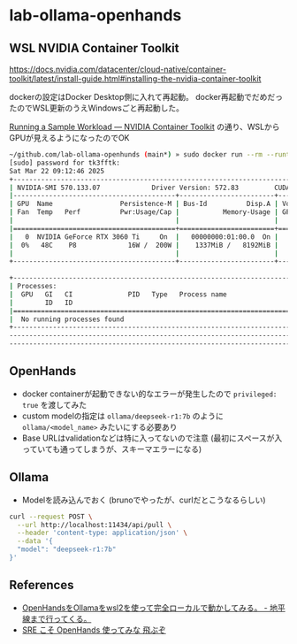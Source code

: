 # lab-ollama-openhands

## WSL NVIDIA Container Toolkit

https://docs.nvidia.com/datacenter/cloud-native/container-toolkit/latest/install-guide.html#installing-the-nvidia-container-toolkit

dockerの設定はDocker Desktop側に入れて再起動。
docker再起動でだめだったのでWSL更新のうえWindowsごと再起動した。

[Running a Sample Workload — NVIDIA Container Toolkit](https://docs.nvidia.com/datacenter/cloud-native/container-toolkit/latest/sample-workload.html) の通り、WSLからGPUが見えるようになったのでOK

```sh
~/github.com/lab-ollama-openhunds (main*) » sudo docker run --rm --runtime=nvidia --gpus all ubuntu nvidia-smi
[sudo] password for tk3fftk: 
Sat Mar 22 09:12:46 2025       
+-----------------------------------------------------------------------------------------+
| NVIDIA-SMI 570.133.07             Driver Version: 572.83         CUDA Version: 12.8     |
|-----------------------------------------+------------------------+----------------------+
| GPU  Name                 Persistence-M | Bus-Id          Disp.A | Volatile Uncorr. ECC |
| Fan  Temp   Perf          Pwr:Usage/Cap |           Memory-Usage | GPU-Util  Compute M. |
|                                         |                        |               MIG M. |
|=========================================+========================+======================|
|   0  NVIDIA GeForce RTX 3060 Ti     On  |   00000000:01:00.0  On |                  N/A |
|  0%   48C    P8             16W /  200W |    1337MiB /   8192MiB |      0%      Default |
|                                         |                        |                  N/A |
+-----------------------------------------+------------------------+----------------------+
                                                                                         
+-----------------------------------------------------------------------------------------+
| Processes:                                                                              |
|  GPU   GI   CI              PID   Type   Process name                        GPU Memory |
|        ID   ID                                                               Usage      |
|=========================================================================================|
|  No running processes found                                                             |
+-----------------------------------------------------------------------------------------+
-------------------------------------------------------------------------------------
-----------------------------------------------------------------------------------------------------
```

## OpenHands

- docker containerが起動できない的なエラーが発生したので `privileged: true` を渡してみた
- custom modelの指定は `ollama/deepseek-r1:7b` のように `ollama/<model_name>` みたいにする必要あり
- Base URLはvalidationなどは特に入ってないので注意 (最初にスペースが入っていても通ってしまうが、スキーマエラーになる)

## Ollama

- Modelを読み込んでおく (brunoでやったが、curlだとこうなるらしい)

```sh
curl --request POST \
  --url http://localhost:11434/api/pull \
  --header 'content-type: application/json' \
  --data '{
  "model": "deepseek-r1:7b"
}'
```

## References

- [OpenHandsをOllamaをwsl2を使って完全ローカルで動かしてみる。 - 地平線まで行ってくる。](https://bwgift.hatenadiary.jp/entry/2025/02/24/233957)
- [SRE こそ OpenHands 使ってみな 飛ぶぞ](https://zenn.dev/ryoyoshii/articles/c810d2fa9f7769)


